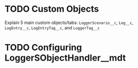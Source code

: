# TODO Custom Objects

Explain 5 main custom objects/tabs: `LoggerScenario__c`, `Log__c`, `LogEntry__c`, `LogEntryTag__c`, and `LoggerTag__c`

# TODO Configuring LoggerSObjectHandler\_\_mdt
